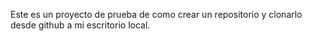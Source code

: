 Este es un proyecto de prueba de como crear un repositorio y clonarlo desde github a mi escritorio local.